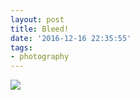 ```yaml
---
layout: post
title: Bleed!
date: '2016-12-16 22:35:55'
tags:
- photography
---
```


<img src="http://drive.google.com/uc?export=view&id=0Bxq2a44ykG6lLVR3ZWR5QmNxZWc">